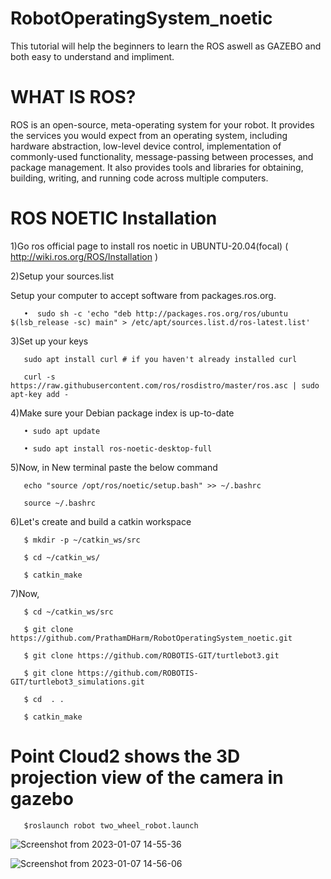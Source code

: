 # RobotOperatingSystem_noetic
This tutorial will help the beginners to learn the ROS aswell as GAZEBO and  both easy to understand and impliment.  

# WHAT IS ROS?

ROS is an open-source, meta-operating system for your robot. It provides the services you would expect from an operating system, including hardware       abstraction, low-level device control, implementation of commonly-used functionality, message-passing between processes, and package management. It       also provides tools and libraries for obtaining, building, writing, and running code across multiple computers.
    
# ROS NOETIC Installation

  1)Go ros official page to install ros noetic in UBUNTU-20.04(focal) ( http://wiki.ros.org/ROS/Installation )

  2)Setup your sources.list
 
   Setup your computer to accept software from packages.ros.org.
    
       •  sudo sh -c 'echo "deb http://packages.ros.org/ros/ubuntu $(lsb_release -sc) main" > /etc/apt/sources.list.d/ros-latest.list'
    
  3)Set up your keys
      
       sudo apt install curl # if you haven't already installed curl
      
       curl -s https://raw.githubusercontent.com/ros/rosdistro/master/ros.asc | sudo apt-key add -
  
  4)Make sure your Debian package index is up-to-date
    
       • sudo apt update

       • sudo apt install ros-noetic-desktop-full
    
  5)Now, in New terminal paste the below command
 
       echo "source /opt/ros/noetic/setup.bash" >> ~/.bashrc
   
       source ~/.bashrc
   
  6)Let's create and build a catkin workspace

       $ mkdir -p ~/catkin_ws/src

       $ cd ~/catkin_ws/

       $ catkin_make
   
  7)Now, 
 
       $ cd ~/catkin_ws/src

       $ git clone https://github.com/PrathamDHarm/RobotOperatingSystem_noetic.git
       
       $ git clone https://github.com/ROBOTIS-GIT/turtlebot3.git
       
       $ git clone https://github.com/ROBOTIS-GIT/turtlebot3_simulations.git

       $ cd  . .

       $ catkin_make
 
       
  # Point Cloud2 shows the 3D projection view of the camera in gazebo
      
       $roslaunch robot two_wheel_robot.launch

  ![Screenshot from 2023-01-07 14-55-36](https://user-images.githubusercontent.com/109065335/211144414-fda5776f-c510-4987-b22b-60273f8cd31c.png)
    
  ![Screenshot from 2023-01-07 14-56-06](https://user-images.githubusercontent.com/109065335/211144421-02c5cbb5-f199-47c2-8cd9-dda430075ad7.png)

